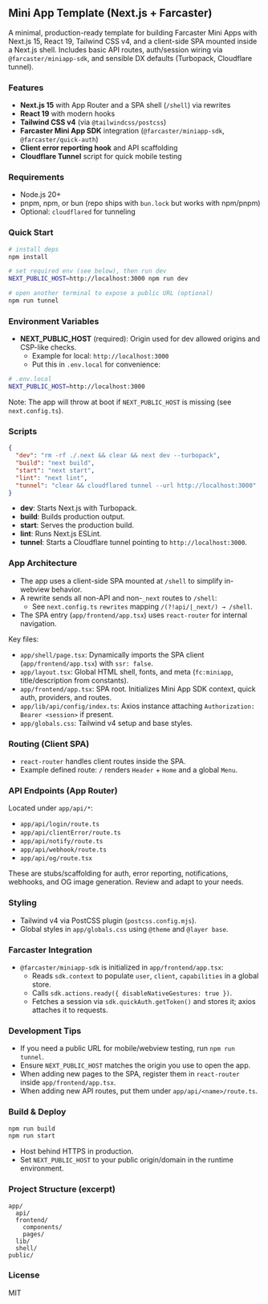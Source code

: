 ## Mini App Template (Next.js + Farcaster)

A minimal, production-ready template for building Farcaster Mini Apps with Next.js 15, React 19, Tailwind CSS v4, and a client-side SPA mounted inside a Next.js shell. Includes basic API routes, auth/session wiring via `@farcaster/miniapp-sdk`, and sensible DX defaults (Turbopack, Cloudflare tunnel).

### Features

- **Next.js 15** with App Router and a SPA shell (`/shell`) via rewrites
- **React 19** with modern hooks
- **Tailwind CSS v4** (via `@tailwindcss/postcss`)
- **Farcaster Mini App SDK** integration (`@farcaster/miniapp-sdk`, `@farcaster/quick-auth`)
- **Client error reporting hook** and API scaffolding
- **Cloudflare Tunnel** script for quick mobile testing

### Requirements

- Node.js 20+
- pnpm, npm, or bun (repo ships with `bun.lock` but works with npm/pnpm)
- Optional: `cloudflared` for tunneling

### Quick Start

```bash
# install deps
npm install

# set required env (see below), then run dev
NEXT_PUBLIC_HOST=http://localhost:3000 npm run dev

# open another terminal to expose a public URL (optional)
npm run tunnel
```

### Environment Variables

- **NEXT_PUBLIC_HOST** (required): Origin used for dev allowed origins and CSP-like checks.
  - Example for local: `http://localhost:3000`
  - Put this in `.env.local` for convenience:

```bash
# .env.local
NEXT_PUBLIC_HOST=http://localhost:3000
```

Note: The app will throw at boot if `NEXT_PUBLIC_HOST` is missing (see `next.config.ts`).

### Scripts

```json
{
  "dev": "rm -rf ./.next && clear && next dev --turbopack",
  "build": "next build",
  "start": "next start",
  "lint": "next lint",
  "tunnel": "clear && cloudflared tunnel --url http://localhost:3000"
}
```

- **dev**: Starts Next.js with Turbopack.
- **build**: Builds production output.
- **start**: Serves the production build.
- **lint**: Runs Next.js ESLint.
- **tunnel**: Starts a Cloudflare tunnel pointing to `http://localhost:3000`.

### App Architecture

- The app uses a client-side SPA mounted at `/shell` to simplify in-webview behavior.
- A rewrite sends all non-API and non-`_next` routes to `/shell`:
  - See `next.config.ts` `rewrites` mapping `/(?!api/|_next/) → /shell`.
- The SPA entry (`app/frontend/app.tsx`) uses `react-router` for internal navigation.

Key files:

- `app/shell/page.tsx`: Dynamically imports the SPA client (`app/frontend/app.tsx`) with `ssr: false`.
- `app/layout.tsx`: Global HTML shell, fonts, and meta (`fc:miniapp`, title/description from constants).
- `app/frontend/app.tsx`: SPA root. Initializes Mini App SDK context, quick auth, providers, and routes.
- `app/lib/api/config/index.ts`: Axios instance attaching `Authorization: Bearer <session>` if present.
- `app/globals.css`: Tailwind v4 setup and base styles.

### Routing (Client SPA)

- `react-router` handles client routes inside the SPA.
- Example defined route: `/` renders `Header` + `Home` and a global `Menu`.

### API Endpoints (App Router)

Located under `app/api/*`:

- `app/api/login/route.ts`
- `app/api/clientError/route.ts`
- `app/api/notify/route.ts`
- `app/api/webhook/route.ts`
- `app/api/og/route.tsx`

These are stubs/scaffolding for auth, error reporting, notifications, webhooks, and OG image generation. Review and adapt to your needs.

### Styling

- Tailwind v4 via PostCSS plugin (`postcss.config.mjs`).
- Global styles in `app/globals.css` using `@theme` and `@layer base`.

### Farcaster Integration

- `@farcaster/miniapp-sdk` is initialized in `app/frontend/app.tsx`:
  - Reads `sdk.context` to populate `user`, `client`, `capabilities` in a global store.
  - Calls `sdk.actions.ready({ disableNativeGestures: true })`.
  - Fetches a session via `sdk.quickAuth.getToken()` and stores it; axios attaches it to requests.

### Development Tips

- If you need a public URL for mobile/webview testing, run `npm run tunnel`.
- Ensure `NEXT_PUBLIC_HOST` matches the origin you use to open the app.
- When adding new pages to the SPA, register them in `react-router` inside `app/frontend/app.tsx`.
- When adding new API routes, put them under `app/api/<name>/route.ts`.

### Build & Deploy

```bash
npm run build
npm run start
```

- Host behind HTTPS in production.
- Set `NEXT_PUBLIC_HOST` to your public origin/domain in the runtime environment.

### Project Structure (excerpt)

```
app/
  api/
  frontend/
    components/
    pages/
  lib/
  shell/
public/
```

### License

MIT

